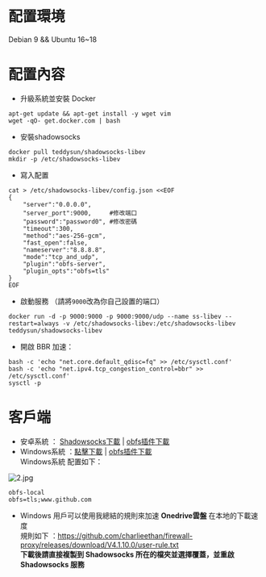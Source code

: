  # 配置環境
Debian 9 && Ubuntu 16~18
# 配置內容
- 升級系統並安裝 Docker
```
apt-get update && apt-get install -y wget vim
wget -qO- get.docker.com | bash
```
- 安裝shadowsocks
```
docker pull teddysun/shadowsocks-libev
mkdir -p /etc/shadowsocks-libev
```
- 寫入配置
```
cat > /etc/shadowsocks-libev/config.json <<EOF
{
    "server":"0.0.0.0",
    "server_port":9000,     #修改端口
    "password":"password0", #修改密碼
    "timeout":300,
    "method":"aes-256-gcm",
    "fast_open":false,
    "nameserver":"8.8.8.8",
    "mode":"tcp_and_udp",
    "plugin":"obfs-server",
    "plugin_opts":"obfs=tls"
}
EOF
```
- 啟動服務 （請將`9000`改為你自己設置的端口）
```
docker run -d -p 9000:9000 -p 9000:9000/udp --name ss-libev --restart=always -v /etc/shadowsocks-libev:/etc/shadowsocks-libev teddysun/shadowsocks-libev
```
- 開啟 BBR 加速：
```
bash -c 'echo "net.core.default_qdisc=fq" >> /etc/sysctl.conf'
bash -c 'echo "net.ipv4.tcp_congestion_control=bbr" >> /etc/sysctl.conf'
sysctl -p
```
# 客戶端
- 安卓系統 ： [Shadowsocks下載](https://github.com/shadowsocks/shadowsocks-android/releases) | [obfs插件下載](https://github.com/shadowsocks/simple-obfs-android/releases)    
- Windows系統 ：[點擊下載](https://github.com/shadowsocks/shadowsocks-windows/releases) | [obfs插件下載](https://github.com/shadowsocks/simple-obfs/releases)    
Windows系統 配置如下：  

![2.jpg](https://github.com/charlieethan/firewall-proxy/blob/master/photos/2.jpg)
```
obfs-local
obfs=tls;www.github.com
```
- Windows 用戶可以使用我總結的規則來加速 **Onedrive雲盤** 在本地的下載速度   
規則如下 ：https://github.com/charlieethan/firewall-proxy/releases/download/V4.1.10.0/user-rule.txt  
**下載後請直接複製到 Shadowsocks 所在的檔夾並選擇覆蓋，並重啟 Shadowsocks 服務**
